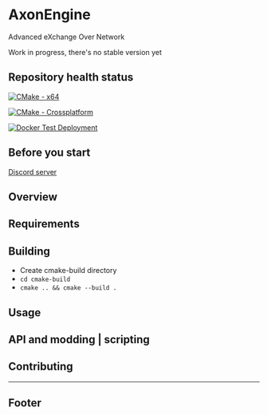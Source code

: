 # AxonEngine

Advanced eXchange Over Network

Work in progress, there's no stable version yet

## Repository health status

[![CMake - x64](https://github.com/kbrddestroyer/AxonEngine/actions/workflows/cmake-project.yml/badge.svg)](https://github.com/kbrddestroyer/AxonEngine/actions/workflows/cmake-project.yml)

[![CMake - Crossplatform](https://github.com/kbrddestroyer/AxonEngine/actions/workflows/cmake-multi-platform.yml/badge.svg)](https://github.com/kbrddestroyer/AxonEngine/actions/workflows/cmake-multi-platform.yml)

[![Docker Test Deployment](https://github.com/kbrddestroyer/AxonEngine/actions/workflows/dockertest.yml/badge.svg?branch=main&event=workflow_dispatch)](https://github.com/kbrddestroyer/AxonEngine/actions/workflows/dockertest.yml)

## Before you start

[Discord server](https://discord.gg/FQvZhSeHrr)

## Overview

## Requirements

## Building

- Create cmake-build directory
- `cd cmake-build`
- `cmake .. && cmake --build .`

## Usage

## API and modding | scripting

## Contributing

---
## Footer
